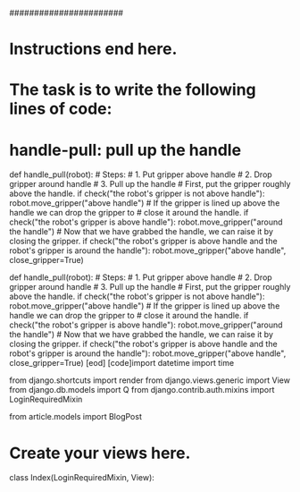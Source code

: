 

#######################

# Instructions end here.
# The task is to write the following lines of code:

# handle-pull: pull up the handle
def handle_pull(robot):
    # Steps:
    #  1. Put gripper above handle
    #  2. Drop gripper around handle
    #  3. Pull up the handle
    # First, put the gripper roughly above the handle.
    if check("the robot's gripper is not above handle"):
        robot.move_gripper("above handle")
    # If the gripper is lined up above the handle we can drop the gripper to
    # close it around the handle.
    if check("the robot's gripper is above handle"):
        robot.move_gripper("around the handle")
    # Now that we have grabbed the handle, we can raise it by closing the gripper.
    if check("the robot's gripper is above handle and the robot's gripper is around the handle"):
        robot.move_gripper("above handle", close_gripper=True)


def handle_pull(robot):
    # Steps:
    #  1. Put gripper above handle
    #  2. Drop gripper around handle
    #  3. Pull up the handle
    # First, put the gripper roughly above the handle.
    if check("the robot's gripper is not above handle"):
        robot.move_gripper("above handle")
    # If the gripper is lined up above the handle we can drop the gripper to
    # close it around the handle.
    if check("the robot's gripper is above handle"):
        robot.move_gripper("around the handle")
    # Now that we have grabbed the handle, we can raise it by closing the gripper.
    if check("the robot's gripper is above handle and the robot's gripper is around the handle"):
        robot.move_gripper("above handle", close_gripper=True)
[eod] [code]import datetime
import time

from django.shortcuts import render
from django.views.generic import View
from django.db.models import Q
from django.contrib.auth.mixins import LoginRequiredMixin

from article.models import BlogPost


# Create your views here.
class Index(LoginRequiredMixin, View):
   